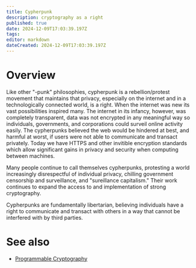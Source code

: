 ```yaml
---
title: Cypherpunk
description: cryptography as a right
published: true
date: 2024-12-09T17:03:39.197Z
tags: 
editor: markdown
dateCreated: 2024-12-09T17:03:39.197Z
---
```


# Overview
Like other "-punk" philosophies, cypherpunk is a rebellion/protest movement that maintains that privacy, especially on the internet and in a technologically connected world, is a right. When the internet was new its vast possibilities inspired many. The internet in its infancy, however, was completely transparent, data was not encrypted in any meaningful way so individuals, governments, and corporations could surveil online activity easily. The cypherpunks believed the web would be hindered at best, and harmful at worst, if users were not able to communicate and transact privately. Today we have HTTPS and other invitible encryption standards which allow significant gains in privacy and security when computing between machines.

Many people continue to call themselves cypherpunks, protesting a world increasingly disrespectful of individual privacy, chilling government censorship and surveillance, and "sureillance capitalism." Their work continues to expand the access to and implementation of strong cryptography.

Cypherpunks are fundamentally libertarian, believing individuals have a right to communicate and transact with others in a way that cannot be interfered with by third parties.

# See also
- [Programmable Cryptography](/technology/software/programmable-cryptography)